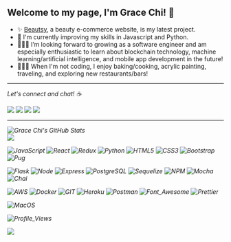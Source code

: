 ## Welcome to my page, I'm Grace Chi! 👋 
  
* ✨ [Beautsy](https://aa-beautsy.herokuapp.com/), a beauty e-commerce website, is my latest project.
* 🌱 I'm currently improving my skills in Javascript and Python.
* 👩🏻‍💻  I’m looking forward to growing as a software engineer and am especially enthusiastic to learn about blockchain technology, machine learning/artificial intelligence, and mobile app development in the future!
* 👩🏻‍🍳 When I'm not coding, I enjoy baking/cooking, acrylic painting, traveling, and exploring new restaurants/bars!

<hr>

<i>Let's connect and chat!<i> ☕️

[<img src="https://img.shields.io/badge/Portfolio-%23000000.svg?style=for-the-badge&logo=firefox&logoColor=#FF7139">](https://graceechi.github.io/)
[<img src="https://img.shields.io/badge/LinkedIn-0077B5?style=for-the-badge&logo=linkedin&logoColor=white">](https://www.linkedin.com/in/graceechi)
[<img src="https://img.shields.io/badge/Gmail-D14836?style=for-the-badge&logo=gmail&logoColor=white">](mailto:gracetrc7@gmail.com)
[<img src="https://img.shields.io/badge/GitHub-%2312100E.svg?&style=for-the-badge&logo=Github&logoColor=white">](https://github.com/graceechi)

<hr> 
  
![Grace Chi's GitHub Stats](https://github-readme-stats.vercel.app/api?username=graceechi&show_icons=true&theme=tokyonight)<br/>
![](https://github-readme-streak-stats.herokuapp.com/?user=graceechi&theme=react&hide_border=false)
  
![JavaScript](https://img.shields.io/badge/JavaScript-323330?style=for-the-badge&logo=javascript&logoColor=F7DF1E)
![React](https://img.shields.io/badge/React-20232A?style=for-the-badge&logo=react&logoColor=61DAFB)
![Redux](https://img.shields.io/badge/Redux-593D88?style=for-the-badge&logo=redux&logoColor=white)
![Python](https://img.shields.io/badge/Python-FFD43B?style=for-the-badge&logo=python&logoColor=blue)
![HTML5](https://img.shields.io/badge/HTML5-E34F26?style=for-the-badge&logo=html5&logoColor=white)
![CSS3](https://img.shields.io/badge/CSS3-1572B6?style=for-the-badge&logo=css3&logoColor=white)
![Bootstrap](https://img.shields.io/badge/Bootstrap-563D7C?style=for-the-badge&logo=bootstrap&logoColor=white)
![Pug](https://img.shields.io/badge/Pug-E3C29B?style=for-the-badge&logo=pug&logoColor=black)

![Flask](https://img.shields.io/badge/Flask-000000?style=for-the-badge&logo=flask&logoColor=white)
![Node](https://img.shields.io/badge/Node.js-339933?style=for-the-badge&logo=nodedotjs&logoColor=white)
![Express](https://img.shields.io/badge/Express.js-000000?style=for-the-badge&logo=express&logoColor=white)
![PostgreSQL](https://img.shields.io/badge/PostgreSQL-316192?style=for-the-badge&logo=postgresql&logoColor=white)
![Sequelize](https://img.shields.io/badge/Sequelize-52B0E7?style=for-the-badge&logo=Sequelize&logoColor=white)
![NPM](https://img.shields.io/badge/npm-CB3837?style=for-the-badge&logo=npm&logoColor=white)
![Mocha](https://img.shields.io/badge/Mocha-8D6748?style=for-the-badge&logo=Mocha&logoColor=white)
![Chai](https://img.shields.io/badge/chai-A30701?style=for-the-badge&logo=chai&logoColor=white)

![AWS](https://img.shields.io/badge/Amazon_AWS-FF9900?style=for-the-badge&logo=amazonaws&logoColor=white)
![Docker](https://img.shields.io/badge/Docker-2CA5E0?style=for-the-badge&logo=docker&logoColor=white)
![GIT](https://img.shields.io/badge/GIT-E44C30?style=for-the-badge&logo=git&logoColor=white)
![Heroku](https://img.shields.io/badge/Heroku-430098?style=for-the-badge&logo=heroku&logoColor=white)
![Postman](https://img.shields.io/badge/Postman-FF6C37?style=for-the-badge&logo=Postman&logoColor=white)
![Font_Awesome](https://img.shields.io/badge/Font_Awesome-339AF0?style=for-the-badge&logo=fontawesome&logoColor=white)
![Prettier](https://img.shields.io/badge/prettier-1A2C34?style=for-the-badge&logo=prettier&logoColor=F7BA3E)

![MacOS](https://img.shields.io/badge/mac%20os-000000?style=for-the-badge&logo=apple&logoColor=white)

![Profile_Views](https://komarev.com/ghpvc/?username=graceechi&color=green&style=for-the-badge)

![](https://github-readme-stats.vercel.app/api/top-langs/?username=graceechi&theme=react&hide_border=false&include_all_commits=true&count_private=true&layout=compact)



<!-- [![Grace Chi's GitHub Streak](https://github-readme-streak-stats.herokuapp.com/?user=graceechi&theme=radical)](https://github.com/graceechi/github-readme-streak-stats) -->

<!-- [![Grace Chi's Top Languages](https://github-readme-stats.vercel.app/api/top-langs/?username=graceechi&theme=blue-green)](https://github.com/graceechi/github-readme-stats) -->


